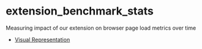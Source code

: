 # extension_benchmark_stats
Measuring impact of our extension on browser page load metrics over time

- [Visual Representation](https://metamask.github.io/extension_benchmark_stats)
